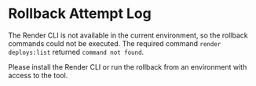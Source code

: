 # Rollback Attempt Log

The Render CLI is not available in the current environment, so the rollback commands could not be executed. The required command `render deploys:list` returned `command not found`.

Please install the Render CLI or run the rollback from an environment with access to the tool.

